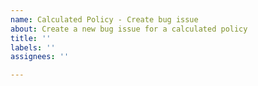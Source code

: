 ```yaml
---
name: Calculated Policy - Create bug issue
about: Create a new bug issue for a calculated policy
title: ''
labels: ''
assignees: ''

---
```



